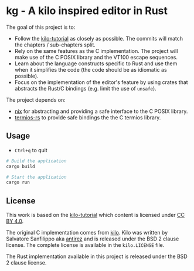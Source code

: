 # kg - A kilo inspired editor in Rust

The goal of this project is to:

- Follow the [kilo-tutorial][kilo-tutorial] as closely as possible. The commits
  will match the chapters / sub-chapters split.
- Rely on the same features as the C implementation. The project will make use
  of the C POSIX library and the VT100 escape sequences.
- Learn about the language constructs specific to Rust and use them when it
  simplifies the code (the code should be as idiomatic as possible).
- Focus on the implementation of the editor's feature by using crates that
  abstracts the Rust/C bindings (e.g. limit the use of `unsafe`).

The project depends on:

- [nix][nix] for abstracting and providing a safe interface to the C POSIX
  library.
- [termios-rs][termios-rs] to provide safe bindings the the C termios library.


## Usage

- `Ctrl+q` to quit

```bash
# Build the application
cargo build

# Start the application
cargo run
```


## License

This work is based on the [kilo-tutorial][kilo-tutorial] which content is
licensed under [CC BY 4.0][CCBY40].

The original C implementation comes from [kilo][kilo]. Kilo was written by
Salvatore Sanfilippo aka [antirez][antirez] and is released under the BSD 2
clause license. The complete license is available in the `kilo.LICENSE` file.

The Rust implementation available in this project is released under the BSD 2
clause license.


[CCBY40]: https://creativecommons.org/licenses/by/4.0/
[antirez]:  https://github.com/antirez
[kilo-tutorial]: https://viewsourcecode.org/snaptoken/kilo/
[kilo]: https://github.com/antirez/kilo
[nix]: https://github.com/nix-rust/nix
[termios-rs]: https://github.com/dcuddeback/termios-rs
